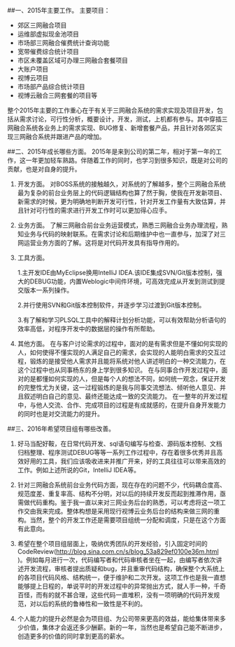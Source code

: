##一、2015年主要工作。
主要项目：
* 郊区三网融合项目
* 运维部虚拟现金池项目
* 市场部三网融合催费统计查询功能
* 宽带催费综合统计项目
* 市区未覆盖区域可办理三网融合套餐项目
* 大账户项目
* 视博云项目
* 市场部产品综合统计项目
* 视博云融合三网套餐的项目等

整个2015年主要的工作重心在于有关于三网融合系统的需求实现及项目开发，包括从需求讨论，可行性分析，概要设计，开发，测试，上机都有参与。其中穿插三网融合系统各业务上的需求实现、BUG修复、新增套餐产品，并且针对各郊区实现三网融合系统并跟进产品的增加。

##二、2015年成长哪些方面。
    2015年是来到公司的第二年，相对于第一年的工作，这一年更加轻车熟路。伴随着工作的同时，也学习到很多知识，既是对公司的贡献，也是对自身的提升。
1. 开发方面。
    对BOSS系统的接触越久，对系统的了解越多，整个三网融合系统最为复杂的前台业务层上的代码逻辑结构也算了然于胸，使我在开发新项目、新需求的时候，更为明确地判断开发可行性，针对开发工作量有大致估算，并且针对可行性的需求进行开发工作时可以更加得心应手。

2. 业务方面。
    了解三网融合前台业务运营模式，熟悉三网融合业务办理流程，熟知业务与代码的映射联系。在需求讨论和后期维护中也一直参与，加深了对三网运营业务方面的了解。这将是对代码开发具有指导作用的。

3. 工具方面。

    1.主开发IDE由MyEclipse换用IntelliJ IDEA.该IDE集成SVN/Git版本控制，强大的DEBUG功能，内置Weblogic中间件环境，可高效完成从开发到测试到提交版本一系列操作。
    
    2.并行使用SVN和Git版本控制软件，并逐步学习过渡到Git版本控制。
    
    3.有了解和学习PLSQL工具中的解释计划分析功能，可以有效帮助分析语句的效率高低，对程序开发中的数据层的操作有所帮助。

4. 其他方面。
    在与客户讨论需求的过程中，面对的是有需求但是不懂如何实现的人，如何使得不懂实现的人满足自己的需求，会实现的人能明白需求的交互过程，锻炼的是接受他人需求并且能将系统对他人讲述明白的一种交流能力，在这个过程中也从同事杨东的身上学到很多知识。
    在与同事合作开发过程中，面对的是都懂如何实现的人，但是每个人的想法不同，如何统一观念，保证开发的完整性尤为关键，这一过程锻炼的是我与同事交流想法、倾听他人意见、并且叙述明白自己的意见、最终还能达成一致的交流能力。
    在一整年的开发过程中，与他人交流、合作、完成项目的过程是有成就感的，在提升自身开发能力的同时也是对交流能力的提升。

##三、2016年希望项目组有哪些改善。
1. 好马当配好鞍，在日常代码开发、sql语句编写与检查、源码版本控制、文档归档整理、程序测试DEBUG等等一系列工作过程中，存在着很多优秀并且高效好用的工具，我们应该吸收进来并推广开来，好的工具往往可以带来高效的工作。例如上述所说的Git，IntelliJ IDEA等。

2. 针对三网融合系统前台业务代码方面，现在存在的问题不少，代码耦合度高、规范度差、重复率高、结构不分明，对以后的持续开发反而起到推滞作用，亟需做代码重构。鉴于我一直以来对三网业务后台的熟悉，可以考虑将这一项工作交由我来完成。整体构想是采用现行视博云业务后台的结构来做三网的重构。当然，整个的开发工作还是需要项目组统一分配和调度，只是在这个方面有此意向。

3. 希望在整个项目组层面上，吸纳优秀团队的开发经验，引入固定时间的CodeReview(http://blog.sina.com.cn/s/blog_53a829ef0100e36m.html  )。例如每月进行一次，代码编写者和代码审核者坐在一起，由编写者依次讲述开发流程，审核者提出质疑和bug，并且重审代码结构，确保整个大系统上的各项目代码风格、结构统一，便于维护和二次开发。这项工作也是我一直想能够提上日程的，单说平时的开发过程中的异常抛出方式，就人手一种，千奇百怪，而有的就不甚合理，这些代码一直堆积，没有一项明确的代码开发规范，对以后的系统的鲁棒性和一致性是不利的。

4. 个人能力的提升必然是会为项目组、为公司带来更高的效益，能给集体带来多少价值，集体才会返还多少酬薪。新的一年，当然也是希望自己能不断进步，创造更多的价值的同时拿到更高的薪水。

